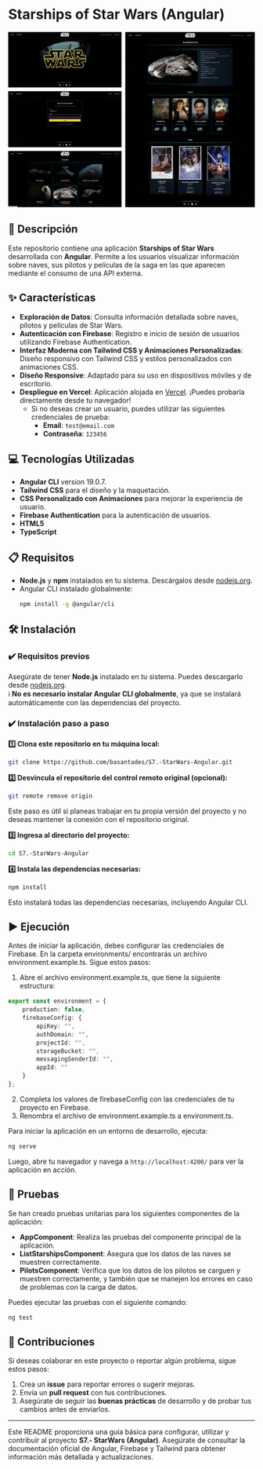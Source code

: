 # Starships of Star Wars (Angular)

<p align="center">
  <img src="public/assets/img/screenshot.jpg" alt="Captura de pantalla del proyecto" />
</p>

## 📄 Descripción

Este repositorio contiene una aplicación **Starships of Star Wars** desarrollada con **Angular**. Permite a los usuarios visualizar información sobre naves, sus pilotos y películas de la saga en las que aparecen mediante el consumo de una API externa.

## ✨ Características

- **Exploración de Datos**: Consulta información detallada sobre naves, pilotos y películas de Star Wars.
- **Autenticación con Firebase**: Registro e inicio de sesión de usuarios utilizando Firebase Authentication.
- **Interfaz Moderna con Tailwind CSS y Animaciones Personalizadas**: Diseño responsivo con Tailwind CSS y estilos personalizados con animaciones CSS.
- **Diseño Responsive**: Adaptado para su uso en dispositivos móviles y de escritorio.
- **Despliegue en Vercel**: Aplicación alojada en [Vercel](https://starships-star-wars.vercel.app/). ¡Puedes probarla directamente desde tu navegador!
  - Si no deseas crear un usuario, puedes utilizar las siguientes credenciales de prueba:
    - **Email**: `test@email.com`
    - **Contraseña**: `123456`

## 💻 Tecnologías Utilizadas

- **Angular CLI** version 19.0.7.
- **Tailwind CSS** para el diseño y la maquetación.
- **CSS Personalizado con Animaciones** para mejorar la experiencia de usuario.
- **Firebase Authentication** para la autenticación de usuarios.
- **HTML5**
- **TypeScript**

## 📋 Requisitos

- **Node.js** y **npm** instalados en tu sistema. Descárgalos desde [nodejs.org](https://nodejs.org/).
- Angular CLI instalado globalmente:
  ```bash
  npm install -g @angular/cli
  ```

## 🛠️ Instalación

### **✔️ Requisitos previos**
Asegúrate de tener **Node.js** instalado en tu sistema. Puedes descargarlo desde [nodejs.org](https://nodejs.org/).  
ℹ️ **No es necesario instalar Angular CLI globalmente**, ya que se instalará automáticamente con las dependencias del proyecto.

### **✔️ Instalación paso a paso**

**1️⃣ Clona este repositorio en tu máquina local:**
```bash
git clone https://github.com/basantades/S7.-StarWars-Angular.git
```

**2️⃣ Desvincula el repositorio del control remoto original (opcional):**
```bash
git remote remove origin
```
Este paso es útil si planeas trabajar en tu propia versión del proyecto y no deseas mantener la conexión con el repositorio original.

**3️⃣ Ingresa al directorio del proyecto:**
```bash
cd S7.-StarWars-Angular
```

**4️⃣ Instala las dependencias necesarias:**
```bash
npm install
```

Esto instalará todas las dependencias necesarias, incluyendo Angular CLI.

## ▶️ Ejecución

Antes de iniciar la aplicación, debes configurar las credenciales de Firebase. En la carpeta environments/ encontrarás un archivo environment.example.ts. Sigue estos pasos:

1. Abre el archivo environment.example.ts, que tiene la siguiente estructura:

```typescript
export const environment = {
    production: false,
    firebaseConfig: {
        apiKey: "",
        authDomain: "",
        projectId: "",
        storageBucket: "",
        messagingSenderId: "",
        appId: ""
    }
};
```
2. Completa los valores de firebaseConfig con las credenciales de tu proyecto en Firebase.
3. Renombra el archivo de environment.example.ts a environment.ts.


Para iniciar la aplicación en un entorno de desarrollo, ejecuta:
```bash
ng serve
```
Luego, abre tu navegador y navega a `http://localhost:4200/` para ver la aplicación en acción.

## 🧪 Pruebas

Se han creado pruebas unitarias para los siguientes componentes de la aplicación:

- **AppComponent**: Realiza las pruebas del componente principal de la aplicación.
- **ListStarshipsComponent**: Asegura que los datos de las naves se muestren correctamente.
- **PilotsComponent**: Verifica que los datos de los pilotos se carguen y muestren correctamente, y también que se manejen los errores en caso de problemas con la carga de datos.

Puedes ejecutar las pruebas con el siguiente comando:

```bash
ng test
```

## 🤝 Contribuciones

Si deseas colaborar en este proyecto o reportar algún problema, sigue estos pasos:

1. Crea un **issue** para reportar errores o sugerir mejoras.
2. Envía un **pull request** con tus contribuciones.
3. Asegúrate de seguir las **buenas prácticas** de desarrollo y de probar tus cambios antes de enviarlos.

---

Este README proporciona una guía básica para configurar, utilizar y contribuir al proyecto **S7.- StarWars (Angular)**. Asegúrate de consultar la documentación oficial de Angular, Firebase y Tailwind para obtener información más detallada y actualizaciones.
